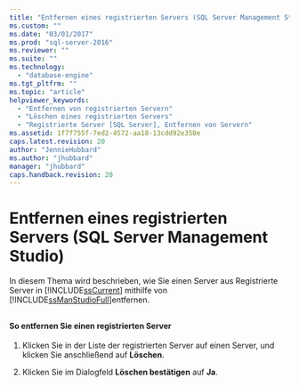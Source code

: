 ```yaml
---
title: "Entfernen eines registrierten Servers (SQL Server Management Studio) | Microsoft Docs"
ms.custom: ""
ms.date: "03/01/2017"
ms.prod: "sql-server-2016"
ms.reviewer: ""
ms.suite: ""
ms.technology: 
  - "database-engine"
ms.tgt_pltfrm: ""
ms.topic: "article"
helpviewer_keywords: 
  - "Entfernen von registrierten Servern"
  - "Löschen eines registrierten Servers"
  - "Registrierte Server [SQL Server], Entfernen von Servern"
ms.assetid: 1f7f755f-7ed2-4572-aa18-13cdd92e350e
caps.latest.revision: 20
author: "JennieHubbard"
ms.author: "jhubbard"
manager: "jhubbard"
caps.handback.revision: 20
---
```

# Entfernen eines registrierten Servers (SQL Server Management Studio)
  In diesem Thema wird beschrieben, wie Sie einen Server aus Registrierte Server in [!INCLUDE[ssCurrent](../../includes/sscurrent-md.md)] mithilfe von [!INCLUDE[ssManStudioFull](../../includes/ssmanstudiofull-md.md)]entfernen.  
  
##  <a name="SSMSProcedure"></a>  
  
#### So entfernen Sie einen registrierten Server  
  
1.  Klicken Sie in der Liste der registrierten Server auf einen Server, und klicken Sie anschließend auf **Löschen**.  
  
2.  Klicken Sie im Dialogfeld **Löschen bestätigen** auf **Ja**.  
  
  